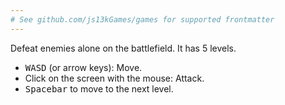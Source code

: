 ```yaml
---
# See github.com/js13kGames/games for supported frontmatter
---
```

Defeat enemies alone on the battlefield. It has 5 levels.

- <kbd>W</kbd><kbd>A</kbd><kbd>S</kbd><kbd>D</kbd> (or arrow keys): Move.
- Click on the screen with the mouse: Attack.
- <kbd>Spacebar</kbd> to move to the next level.